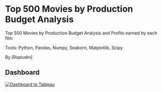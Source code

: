 # **Top 500 Movies by Production Budget Analysis**

Top 500 Movies by Production Budget Analysis and Profits earned by each film

Tools: Python, Pandas, Numpy, Seaborn, Matplotlib, Scipy

By [Ropiudin]
## Dashboard
[![Dashboard to Tableau](https://img.icons8.com/color/2x/tableau-software.png)](https://public.tableau.com/app/profile/ropiudin/viz/Milestones_16668589373690/Dashboard1)

